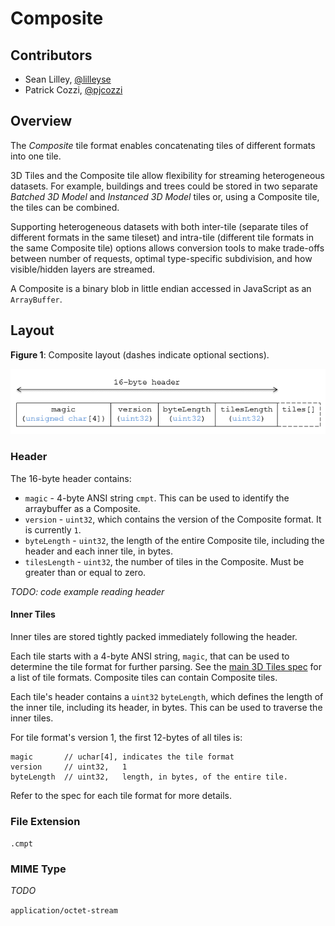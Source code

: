 # Composite

## Contributors

* Sean Lilley, [@lilleyse](https://twitter.com/lilleyse)
* Patrick Cozzi, [@pjcozzi](https://twitter.com/pjcozzi)

## Overview

The _Composite_ tile format enables concatenating tiles of different formats into one tile.

3D Tiles and the Composite tile allow flexibility for streaming heterogeneous datasets.  For example, buildings and trees could be stored in two separate _Batched 3D Model_ and _Instanced 3D Model_ tiles or, using a Composite tile, the tiles can be combined.

Supporting heterogeneous datasets with both inter-tile (separate tiles of different formats in the same tileset) and intra-tile (different tile formats in the same Composite tile) options allows conversion tools to make trade-offs between number of requests, optimal type-specific subdivision, and how visible/hidden layers are streamed.

A Composite is a binary blob in little endian accessed in JavaScript as an `ArrayBuffer`.

## Layout

**Figure 1**: Composite layout (dashes indicate optional sections).

![](figures/layout.png)

### Header

The 16-byte header contains:

* `magic` - 4-byte ANSI string `cmpt`.  This can be used to identify the arraybuffer as a Composite.
* `version` - `uint32`, which contains the version of the Composite format. It is currently `1`.
* `byteLength` - `uint32`, the length of the entire Composite tile, including the header and each inner tile, in bytes.
* `tilesLength` - `uint32`, the number of tiles in the Composite.  Must be greater than or equal to zero.

_TODO: code example reading header_

#### Inner Tiles

Inner tiles are stored tightly packed immediately following the header.

Each tile starts with a 4-byte ANSI string, `magic`, that can be used to determine the tile format for further parsing.  See the [main 3D Tiles spec](../../README.md) for a list of tile formats.  Composite tiles can contain Composite tiles.

Each tile's header contains a `uint32` `byteLength`, which defines the length of the inner tile, including its header, in bytes.  This can be used to traverse the inner tiles.

For tile format's version 1, the first 12-bytes of all tiles is:
```
magic       // uchar[4], indicates the tile format
version     // uint32,   1
byteLength  // uint32,   length, in bytes, of the entire tile.
```
Refer to the spec for each tile format for more details.

### File Extension

`.cmpt`

### MIME Type

_TODO_

`application/octet-stream`
